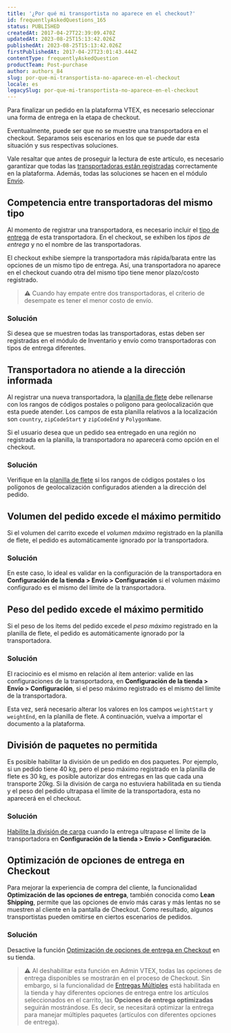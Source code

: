 ```yaml
---
title: '¿Por qué mi transportista no aparece en el checkout?'
id: frequentlyAskedQuestions_165
status: PUBLISHED
createdAt: 2017-04-27T22:39:09.470Z
updatedAt: 2023-08-25T15:13:42.026Z
publishedAt: 2023-08-25T15:13:42.026Z
firstPublishedAt: 2017-04-27T23:01:43.444Z
contentType: frequentlyAskedQuestion
productTeam: Post-purchase
author: authors_84
slug: por-que-mi-transportista-no-aparece-en-el-checkout
locale: es
legacySlug: por-que-mi-transportista-no-aparece-en-el-checkout
---
```


Para finalizar un pedido en la plataforma VTEX, es necesario seleccionar una forma de entrega en la etapa de checkout.   

Eventualmente, puede ser que no se muestre una transportadora en el checkout. Separamos seis escenarios en los que se puede dar esta situación y sus respectivas soluciones.

Vale resaltar que antes de proseguir la lectura de este artículo, es necesario garantizar que todas las [transportadoras están registradas](https://help.vtex.com/es/tutorial/transportadoras-na-vtex--7u9duMD5UQa2QQwukAWMcE) correctamente en la plataforma. Además, todas las soluciones se hacen en el módulo [Envío](https://help.vtex.com/pt/tutorial/--tutorials_143 "Inventory & Shipping").

## Competencia entre transportadoras del mismo tipo

Al momento de registrar una transportadora, es necesario incluir el [tipo de entrega](https://help.vtex.com/es/tutorial/como-funciona-o-tipo-de-entrega/) de esta transportadora. En el checkout, se exhiben los _tipos de entrega_ y no el nombre de las transportadoras.

El checkout exhibe siempre la transportadora más rápida/barata entre las opciones de un mismo tipo de entrega. Así, una transportadora no aparece en el checkout cuando otra del mismo tipo tiene menor plazo/costo registrado.  

>⚠️ Cuando hay empate entre dos transportadoras, el criterio de desempate es tener el menor costo de envío.

### Solución

Si desea que se muestren todas las transportadoras, estas deben ser registradas en el módulo de Inventario y envío como transportadoras con tipos de entrega diferentes.

## Transportadora no atiende a la dirección informada

Al registrar una nueva transportadora, la [planilla de flete](https://help.vtex.com/pt/tutorial/importar-planilha-de-frete) debe rellenarse con
los rangos de códigos postales o  polígono para geolocalización que esta puede atender. Los campos de esta planilla relativos a la localización son `country`, `zipCodeStart` y `zipCodeEnd` y `PolygonName`.

Si el usuario desea que un pedido sea entregado en una región no registrada en la planilla, la transportadora no aparecerá como opción en el checkout.

### Solución

Verifique en la [planilla de flete](https://help.vtex.com/pt/tutorial/importar-planilha-de-frete) si los rangos de códigos postales o los polígonos de geolocalización configurados atienden a la dirección del pedido.

## Volumen del pedido excede el máximo permitido

Si el volumen del carrito excede el _volumen máximo_ registrado en la planilla de flete, el pedido es automáticamente ignorado por la transportadora.

### Solución

En este caso, lo ideal es validar en la configuración de la transportadora en **Configuración de la tienda > Envío > Configuración** si el volumen máximo configurado es el mismo del límite de la transportadora.

## Peso del pedido excede el máximo permitido 

Si el peso de los ítems del pedido excede el _peso máximo_ registrado en la planilla de flete, el pedido es automáticamente ignorado por la transportadora.

### Solución

El raciocinio es el mismo en relación al ítem anterior: valide en las configuraciones de  la transportadora, en **Configuración de la tienda > Envío > Configuración**, si el peso máximo registrado es el mismo del límite de la transportadora.

Esta vez, será necesario alterar los valores en los campos `weightStart` y `weightEnd`, en la planilla de flete. A continuación, vuelva a importar el documento a la plataforma.

## División de paquetes no permitida

Es posible habilitar la división de un pedido en dos paquetes. Por ejemplo, si un pedido tiene 40 kg, pero el peso máximo registrado en la planilla de flete es 30 kg, es posible autorizar dos entregas en las que cada una transporte 20kg. Si la división de carga no estuviera habilitada en su tienda y el peso del pedido ultrapasa el límite de la transportadora, esta no aparecerá en el checkout.

### Solución

[Habilite la división de carga](https://help.vtex.com/es/tutorial/como-funciona-a-divisao-de-carga--tutorials_109) cuando la entrega ultrapase el límite de la transportadora en **Configuración de la tienda > Envío > Configuración**.

## Optimización de opciones de entrega en Checkout

Para mejorar la experiencia de compra del cliente, la funcionalidad **Optimización de las opciones de entrega**, también conocida como **Lean Shipping**, permite que las opciones de envío más caras y más lentas no se muestren al cliente en la pantalla de Checkout. Como resultado, algunos transportistas pueden omitirse en ciertos escenarios de pedidos.

### Solución

Desactive la función [Optimización de opciones de entrega en Checkout](https://help.vtex.com/es/tutorial/optimizacion-de-opciones-de-entrega-en-checkout--6DeGO9eBSFWe4XkoS0SxAB) en su tienda.

>⚠️ Al deshabilitar esta función en Admin VTEX, todas las opciones de entrega disponibles se mostrarán en el proceso de Checkout. Sin embargo, si la funcionalidad de [Entregas Múltiples](https://help.vtex.com/es/tutorial/division-de-pedidos-y-division-de-entregas--jQvzA6QgSd51e2p6bthoV#) está habilitada en la tienda y hay diferentes opciones de entrega entre los artículos seleccionados en el carrito, las **Opciones de entrega optimizadas** seguirán mostrándose. Es decir, se necesitará optimizar la entrega para manejar múltiples paquetes (artículos con diferentes opciones de entrega).
